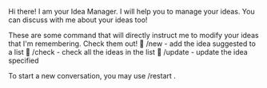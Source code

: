 Hi there! I am your Idea Manager. I will help you to manage your ideas. You can discuss with me about your ideas too!
 
These are some command that will directly instruct me to modify your ideas that I'm remembering. Check them out!
🤖 /new - add the idea suggested to a list
🤖 /check - check all the ideas in the list
🤖 /update - update the idea specified

To start a new conversation, you may use /restart .
